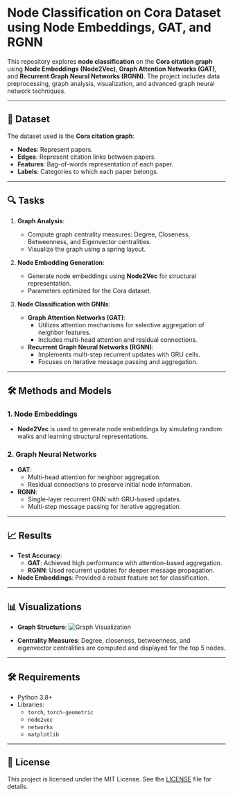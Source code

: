 # Node Classification on Cora Dataset using Node Embeddings, GAT, and RGNN

This repository explores **node classification** on the **Cora citation graph** using **Node Embeddings (Node2Vec)**, **Graph Attention Networks (GAT)**, and **Recurrent Graph Neural Networks (RGNN)**. The project includes data preprocessing, graph analysis, visualization, and advanced graph neural network techniques.

---

## 📁 Dataset
The dataset used is the **Cora citation graph**:
- **Nodes**: Represent papers.
- **Edges**: Represent citation links between papers.
- **Features**: Bag-of-words representation of each paper.
- **Labels**: Categories to which each paper belongs.



---

## 🔍 Tasks
1. **Graph Analysis**:
   - Compute graph centrality measures: Degree, Closeness, Betweenness, and Eigenvector centralities.
   - Visualize the graph using a spring layout.

2. **Node Embedding Generation**:
   - Generate node embeddings using **Node2Vec** for structural representation.
   - Parameters optimized for the Cora dataset.

3. **Node Classification with GNNs**:
   - **Graph Attention Networks (GAT)**:
     - Utilizes attention mechanisms for selective aggregation of neighbor features.
     - Includes multi-head attention and residual connections.
   - **Recurrent Graph Neural Networks (RGNN)**:
     - Implements multi-step recurrent updates with GRU cells.
     - Focuses on iterative message passing and aggregation.

---

## 🛠️ Methods and Models
### 1. **Node Embeddings**
   - **Node2Vec** is used to generate node embeddings by simulating random walks and learning structural representations.

### 2. **Graph Neural Networks**
   - **GAT**:
     - Multi-head attention for neighbor aggregation.
     - Residual connections to preserve initial node information.
   - **RGNN**:
     - Single-layer recurrent GNN with GRU-based updates.
     - Multi-step message passing for iterative aggregation.

---

## 📈 Results
- **Test Accuracy**:
  - **GAT**: Achieved high performance with attention-based aggregation.
  - **RGNN**: Used recurrent updates for deeper message propagation.
- **Node Embeddings**: Provided a robust feature set for classification.

---

## 📊 Visualizations
- **Graph Structure**:
  ![Graph Visualization](path/to/graph_visualization.png)

- **Centrality Measures**:
  Degree, closeness, betweenness, and eigenvector centralities are computed and displayed for the top 5 nodes.

---

## 🛠️ Requirements
- Python 3.8+
- Libraries:
  - `torch`, `torch-geometric`
  - `node2vec`
  - `networkx`
  - `matplotlib`

---


## 📝 License
This project is licensed under the MIT License. See the [LICENSE](LICENSE) file for details.
